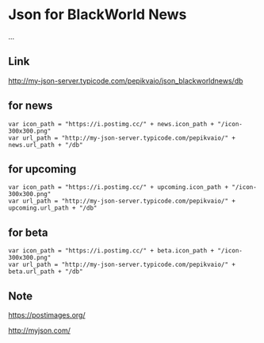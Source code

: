 # Json for BlackWorld News
...


## Link

http://my-json-server.typicode.com/pepikvaio/json_blackworldnews/db


## for news
```
var icon_path = "https://i.postimg.cc/" + news.icon_path + "/icon-300x300.png"
var url_path = "http://my-json-server.typicode.com/pepikvaio/" + news.url_path + "/db"
```
## for upcoming
```
var icon_path = "https://i.postimg.cc/" + upcoming.icon_path + "/icon-300x300.png"
var url_path = "http://my-json-server.typicode.com/pepikvaio/" + upcoming.url_path + "/db"
```
## for beta
```
var icon_path = "https://i.postimg.cc/" + beta.icon_path + "/icon-300x300.png"
var url_path = "http://my-json-server.typicode.com/pepikvaio/" + beta.url_path + "/db"
```


## Note
https://postimages.org/

http://myjson.com/



 



